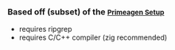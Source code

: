 ### Based off (subset) of the <small>[Primeagen Setup](https://github.com/ThePrimeagen/init.lua)</small>

- requires ripgrep
- requires C/C++ compiler (zig recommended)

